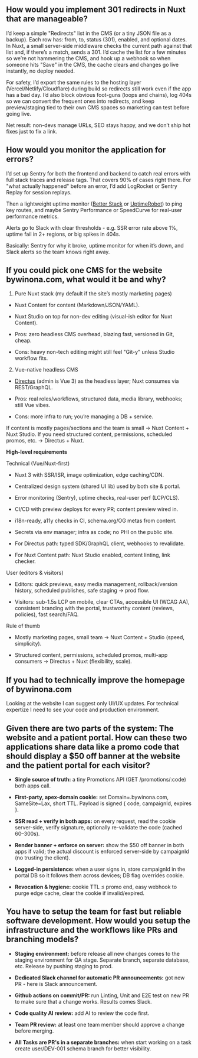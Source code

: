 ## How would you implement 301 redirects in Nuxt that are manageable?

I’d keep a simple "Redirects" list in the CMS (or a tiny JSON file as a backup). Each row has: from, to, status (301), enabled, and optional dates. In Nuxt, a small server-side middleware checks the current path against that list and, if there’s a match, sends a 301. I’d cache the list for a few minutes so we’re not hammering the CMS, and hook up a webhook so when someone hits "Save" in the CMS, the cache clears and changes go live instantly, no deploy needed.

For safety, I’d export the same rules to the hosting layer (Vercel/Netlify/Cloudflare) during build so redirects still work even if the app has a bad day. I’d also block obvious foot-guns (loops and chains), log 404s so we can convert the frequent ones into redirects, and keep preview/staging tied to their own CMS spaces so marketing can test before going live.

Net result: non-devs manage URLs, SEO stays happy, and we don’t ship hot fixes just to fix a link.

## How would you monitor the application for errors?

I’d set up Sentry for both the frontend and backend to catch real errors with full stack traces and release tags. That covers 90% of cases right there. For "what actually happened" before an error, I’d add LogRocket or Sentry Replay for session replays.

Then a lightweight uptime monitor ([Better Stack](https://betterstack.com/) or [UptimeRobot](https://uptimerobot.com/)) to ping key routes, and maybe Sentry Performance or SpeedCurve for real-user performance metrics.

Alerts go to Slack with clear thresholds - e.g. SSR error rate above 1%, uptime fail in 2+ regions, or big spikes in 404s.

Basically: Sentry for why it broke, uptime monitor for when it’s down, and Slack alerts so the team knows right away.

## If you could pick one CMS for the website bywinona.com, what would it be and why?

1) Pure Nuxt stack (my default if the site’s mostly marketing pages)

- Nuxt Content for content (Markdown/JSON/YAML).

- Nuxt Studio on top for non-dev editing (visual-ish editor for Nuxt Content).

- Pros: zero headless CMS overhead, blazing fast, versioned in Git, cheap.

- Cons: heavy non-tech editing might still feel "Git-y" unless Studio workflow fits.

2) Vue-native headless CMS

- [Directus](https://directus.io/) (admin is Vue 3) as the headless layer; Nuxt consumes via REST/GraphQL.

- Pros: real roles/workflows, structured data, media library, webhooks; still Vue vibes.

- Cons: more infra to run; you’re managing a DB + service.

If content is mostly pages/sections and the team is small → Nuxt Content + Nuxt Studio.
If you need structured content, permissions, scheduled promos, etc. → Directus + Nuxt.

**High-level requirements**

Technical (Vue/Nuxt-first)

- Nuxt 3 with SSR/ISR, image optimization, edge caching/CDN.

- Centralized design system (shared UI lib) used by both site & portal.

- Error monitoring (Sentry), uptime checks, real-user perf (LCP/CLS).

- CI/CD with preview deploys for every PR; content preview wired in.

- i18n-ready, a11y checks in CI, schema.org/OG metas from content.

- Secrets via env manager; infra as code; no PHI on the public site.

- For Directus path: typed SDK/GraphQL client, webhooks to revalidate.

- For Nuxt Content path: Nuxt Studio enabled, content linting, link checker.

User (editors & visitors)

- Editors: quick previews, easy media management, rollback/version history, scheduled publishes, safe staging → prod flow.

- Visitors: sub-1.5s LCP on mobile, clear CTAs, accessible UI (WCAG AA), consistent branding with the portal, trustworthy content (reviews, policies), fast search/FAQ.

Rule of thumb

- Mostly marketing pages, small team → Nuxt Content + Studio (speed, simplicity).

- Structured content, permissions, scheduled promos, multi-app consumers → Directus + Nuxt (flexibility, scale).

## If you had to technically improve the homepage of bywinona.com

Looking at the website I can suggest only UI/UX updates.
For technical expertize I need to see your code and production environment.

## Given there are two parts of the system: The website and a patient portal. How can these two applications share data like a promo code that should display a $50 off banner at the website and the patient portal for each visitor?

- **Single source of truth:** a tiny Promotions API (GET /promotions/:code) both apps call.

- **First-party, apex-domain cookie:** set Domain=.bywinona.com, SameSite=Lax, short TTL. Payload is signed { code, campaignId, expires }.

- **SSR read + verify in both apps:** on every request, read the cookie server-side, verify signature, optionally re-validate the code (cached 60–300s).

- **Render banner + enforce on server:** show the $50 off banner in both apps if valid; the actual discount is enforced server-side by campaignId (no trusting the client).

- **Logged-in persistence:** when a user signs in, store campaignId in the portal DB so it follows them across devices; DB flag overrides cookie.

- **Revocation & hygiene:** cookie TTL ≤ promo end, easy webhook to purge edge cache, clear the cookie if invalid/expired.

## You have to setup the team for fast but reliable software development. How would you setup the infrastructure and the workflows like PRs and branching models?

- **Staging environment:** before release all new changes comes to the staging environment for QA stage. Separate branch, separate database, etc. Release by pushing staging to prod.

- **Dedicated Slack channel for automatic PR announcements:** got new PR - here is Slack announcement.

- **Github actions on commit/PR:** run Linting, Unit and E2E test on new PR to make sure that a change works. Results comes Slack.

- **Code quality AI review:** add AI to review the code first.

- **Team PR review:** at least one team member should approve a change before merging.

- **All Tasks are PR's in a separate branches:** when start working on a task create user/DEV-001 schema branch for better visibility.